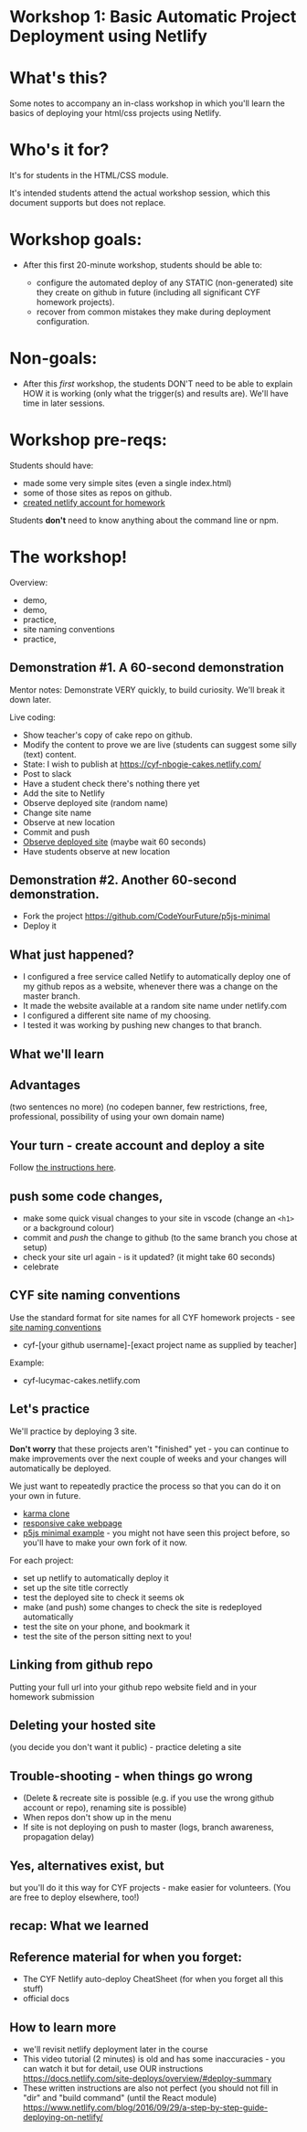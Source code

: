 # Workshop 1: Basic Automatic Project Deployment using Netlify

# What's this?

Some notes to accompany an in-class workshop in which you'll learn the basics of deploying your html/css projects using Netlify.

# Who's it for?

It's for students in the HTML/CSS module.

It's intended students attend the actual workshop session, which this document supports but does not replace.

# Workshop goals:

- After this first 20-minute workshop, students should be able to:

  - configure the automated deploy of any STATIC (non-generated) site they create on github in future (including all significant CYF homework projects).
  - recover from common mistakes they make during deployment configuration.

# Non-goals:

- After this _first_ workshop, the students DON'T need to be able to explain HOW it is working (only what the trigger(s) and results are). We'll have time in later sessions.

# Workshop pre-reqs:

Students should have:

- made some very simple sites (even a single index.html)
- some of those sites as repos on github.
- [created netlify account for homework](https://classroom.google.com/u/1/c/Mzk3NDA1NjA4MTVa/a/NjA0NjEwMzM1MzRa/submissions/by-status/and-sort-first-name/not-done)

Students **don't** need to know anything about the command line or npm.

# The workshop!

Overview:

- demo,
- demo,
- practice,
- site naming conventions
- practice,

## Demonstration #1. A 60-second demonstration

Mentor notes: Demonstrate VERY quickly, to build curiosity. We'll break it down later.

Live coding:

- Show teacher's copy of cake repo on github.
- Modify the content to prove we are live (students can suggest some silly (text) content.
- State: I wish to publish at https://cyf-nbogie-cakes.netlify.com/
- Post to slack
- Have a student check there's nothing there yet
- Add the site to Netlify
- Observe deployed site (random name)
- Change site name
- Observe at new location
- Commit and push
- [Observe deployed site](https://cyf-nbogie-cakes.netlify.com/) (maybe wait 60 seconds)
- Have students observe at new location

## Demonstration #2. Another 60-second demonstration.

- Fork the project https://github.com/CodeYourFuture/p5js-minimal
- Deploy it

## What just happened?

- I configured a free service called Netlify to automatically deploy one of my github repos as a website, whenever there was a change on the master branch.
- It made the website available at a random site name under netlify.com
- I configured a different site name of my choosing.
- I tested it was working by pushing new changes to that branch.

## What we'll learn

## Advantages

(two sentences no more) (no codepen banner, few restrictions, free, professional, possibility of using your own domain name)

## Your turn - create account and deploy a site

Follow [the instructions here](./instructions-for-automatic-deployment-netlify-and-github.md).

## push some code changes,

- make some quick visual changes to your site in vscode (change an `<h1>` or a background colour)
- commit and _push_ the change to github (to the same branch you chose at setup)
- check your site url again - is it updated? (it might take 60 seconds)
- celebrate

## CYF site naming conventions

Use the standard format for site names for all CYF homework projects - see [site naming conventions](../cyf-site-naming-conventions.md)

- cyf-[your github username]-[exact project name as supplied by teacher]

Example:

- cyf-lucymac-cakes.netlify.com

## Let's practice

We'll practice by deploying 3 site.

**Don't worry** that these projects aren't "finished" yet - you can continue to make improvements over the next couple of weeks and your changes will automatically be deployed.

We just want to repeatedly practice the process so that you can do it on your own in future.

- [karma clone](https://github.com/CodeYourFuture/karma-clone)
- [responsive cake webpage](https://github.com/CodeYourFuture/responsive-cake-webpage)
- [p5js minimal example](https://github.com/codeyourfuture/p5js-minimal) - you might not have seen this project before, so you'll have to make your own fork of it now.

For each project:

- set up netlify to automatically deploy it
- set up the site title correctly
- test the deployed site to check it seems ok
- make (and push) some changes to check the site is redeployed automatically
- test the site on your phone, and bookmark it
- test the site of the person sitting next to you!

## Linking from github repo

Putting your full url into your github repo website field and in your homework submission

## Deleting your hosted site

(you decide you don't want it public) - practice deleting a site

## Trouble-shooting - when things go wrong

- (Delete & recreate site is possible (e.g. if you use the wrong github account or repo), renaming site is possible)
- When repos don't show up in the menu
- If site is not deploying on push to master (logs, branch awareness, propagation delay)

## Yes, alternatives exist, but

but you'll do it this way for CYF projects - make easier for volunteers. (You are free to deploy elsewhere, too!)

## recap: What we learned

## Reference material for when you forget:

- The CYF Netlify auto-deploy CheatSheet (for when you forget all this stuff)
- official docs

## How to learn more

- we'll revisit netlify deployment later in the course
- This video tutorial (2 minutes) is old and has some inaccuracies - you can watch it but for detail, use OUR instructions https://docs.netlify.com/site-deploys/overview/#deploy-summary
- These written instructions are also not perfect (you should not fill in "dir" and "build command" (until the React module) https://www.netlify.com/blog/2016/09/29/a-step-by-step-guide-deploying-on-netlify/
